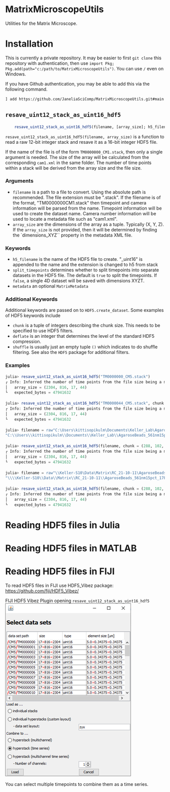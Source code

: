 # MatrixMicroscopeUtils

Utilities for the Matrix Microscope.

# Installation

This is currently a private repository. It may be easier to first `git clone` this repository with authentication, then use `import Pkg; Pkg.add(path="c:/path/to/MatrixMicroscopeUtils")`. You can use `/` even on Windows.

If you have Github authentication, you may be able to add this via the following command.
```
] add https://github.com/JaneliaSciComp/MatrixMicroscopeUtils.git#main
```

## `resave_uint12_stack_as_uint16_hdf5`

```julia
    resave_uint12_stack_as_uint16_hdf5(filename, [array_size]; h5_filename, split_timepoints, metadata, ...)
```

`resave_uint12_stack_as_uint16_hdf5(filename, array_size)` is a function to read a raw 12-bit integer stack and resave it as a 16-bit integer HDF5 file.

If the name of the file is of the form `TM0000000_CM1.stack`, then only a single argument is needed. The size of the array will be calculated from the corresponding
`cam1.xml` in the same folder. The number of time points within a stack will be derived from the array size and the file size.

### Arguments
* `filename` is a path to a file to convert. Using the absolute path is recommended. The file extension must be ".stack".
If the filename is of the format, "TM0000000CM1.stack" then timepoint and camera information will be parsed from the name.
Timepoint information will be used to create the dataset name.
Camera number information will be used to locate a metadata file such as "cam1.xml".
* `array_size` are the dimensions of the array as a tuple. Typically (X, Y, Z). If the `array_size` is not provided,
then it will be determined by finding the `dimensions_XYZ`` property in the metadata XML file.

### Keywords
* `h5_filename` is the name of the HDF5 file to create. "_uint16" is appended to the name and the extension is changed to h5 from stack
* `split_timepoints` determines whether to split timepoints into separate datasets in the HDF5 file. The default is `true` to split the timepoints.
   If `false`, a single 4D dataset will be saved with dimensions XYZT.
* `metadata` an optional `MatrixMetadata`

### Additional Keywords
Additional keywords are passed on to `HDF5.create_dataset`. Some examples of HDF5 keywords include
* `chunk` is a tuple of integers describing the chunk size. This needs to be specified to use HDF5 filters.
* `deflate` is an integer that determines the level of the standard HDF5 compression.
* `shuffle` is usually just an empty tuple `()` which indicates to do shuffle filtering.
See also the `HDF5` package for additional filters.

### Examples
```julia
julia> resave_uint12_stack_as_uint16_hdf5("TM0000000_CM5.stack")
┌ Info: Inferred the number of time points from the file size being a multiple of the number of expected bytes
│   array_size = (2304, 816, 17, 44)
└   expected_bytes = 47941632

julia> resave_uint12_stack_as_uint16_hdf5("TM0000044_CM5.stack", chunk = (288, 102, 17), shuffle=(), deflate=1)
┌ Info: Inferred the number of time points from the file size being a multiple of the number of expected bytes
│   array_size = (2304, 816, 17, 44)
└   expected_bytes = 47941632

julia> filename = raw"C:\Users\kittisopikulm\Documents\Keller_Lab\AgaroseBeads_561nm15pct_17Planes5umStep_20211011_113516\TM0000000_CM5.stack"
"C:\\Users\\kittisopikulm\\Documents\\Keller_Lab\\AgaroseBeads_561nm15pct_17Planes5umStep_20211011_113516\\TM0000000_CM5.stack"

julia> resave_uint12_stack_as_uint16_hdf5(filename, chunk = (288, 102, 17), shuffle=(), deflate=1)
┌ Info: Inferred the number of time points from the file size being a multiple of the number of expected bytes
│   array_size = (2304, 816, 17, 44)
└   expected_bytes = 47941632

julia> filename = raw"\\Keller-S10\Data\Matrix\RC_21-10-11\AgaroseBeads_561nm15pct_17Planes5umStep_20211011_113516\TM0000088_CM5.stack"
"\\\\Keller-S10\\Data\\Matrix\\RC_21-10-11\\AgaroseBeads_561nm15pct_17Planes5umStep_20211011_113516\\TM0000088_CM5.stack"

julia> resave_uint12_stack_as_uint16_hdf5(filename, chunk = (288, 102, 17), shuffle=(), deflate=1)
┌ Info: Inferred the number of time points from the file size being a multiple of the number of expected bytes
│   array_size = (2304, 816, 17, 44)
└   expected_bytes = 47941632
```

# Reading HDF5 files in Julia

# Reading HDF5 files in MATLAB

# Reading HDF5 files in FIJI

To read HDF5 files in FIJI use HDF5_Vibez package:
https://github.com/fiji/HDF5_Vibez/

FIJI HDF5 Vibez Plugin opening `resave_uint12_stack_as_uint16_hdf5`
![FIJI HDF5 Vibez Plugin opening `resave_uint12_stack_as_uint16_hdf5`](images/fiji_hdf5_vibez_uint16.png)

You can select multiple timepoints to combine them as a time series.